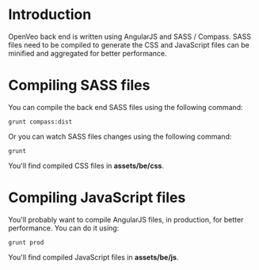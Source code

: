 # Introduction

OpenVeo back end is written using AngularJS and SASS / Compass. SASS files need to be compiled to generate the CSS and JavaScript files can be minified and aggregated for better performance.

# Compiling SASS files

You can compile the back end SASS files using the following command:

    grunt compass:dist

Or you can watch SASS files changes using the following command:

    grunt

You'll find compiled CSS files in **assets/be/css**.

# Compiling JavaScript files

You'll probably want to compile AngularJS files, in production, for better performance. You can do it using:

    grunt prod

You'll find compiled JavaScript files in **assets/be/js**.
